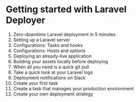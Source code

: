 # Getting started with Laravel Deployer 

1. Zero-downtime Laravel deployment in 5 minutes
2. Setting up a Laravel server
3. Configurations: Tasks and hooks
4. Configurations: Hosts and options
5. Deploying an already-live application
6. Building your assets locally before deploying
7. When all you need is a quick git pull
8. Take a quick look at your Laravel logs
9. Deployment notifications on Slack
10. Create your first task
11. Create a task that manages your production environment
12. Create your own deployment strategy

